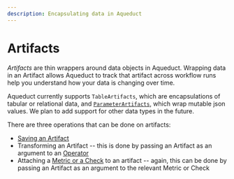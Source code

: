 ```yaml
---
description: Encapsulating data in Aqueduct
---
```


# Artifacts

_Artifacts_ are thin wrappers around data objects in Aqueduct. Wrapping data in an Artifact allows Aqueduct to track that artifact across workflow runs help you understand how your data is changing over time.&#x20;

Aqueduct currently supports `TableArtifacts`, which are encapsulations of tabular or relational data, and [`ParameterArtifacts`](workflows/parameterizing-a-workflow.md), which wrap mutable json values. We plan to add support for other data types in the future.

There are three operations that can be done on artifacts:

* [Saving an Artifact](artifacts/saving-an-artifact.md)
* Transforming an Artifact -- this is done by passing an Artifact as an argument to an [Operator](operators.md)
* Attaching a [Metric or a Check](metrics-and-checks.md) to an artifact -- again, this can be done by passing an Artifact as an argument to the relevant Metric or Check
